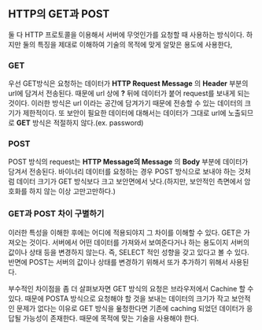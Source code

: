 ## HTTP의 GET과 POST

둘 다 HTTP 프로토콜을 이용해서 서버에 무엇인가를 요청할 때 사용하는 방식이다. 하지만 둘의 특징을 제대로 이해하여 기술의 목적에 맞게 알맞은 용도에 사용한다,

### GET

우선 GET방식은 요청하는 데이터가 **HTTP Request Message** 의 **Header** 부분의 url에 담겨서 전송된다. 때문에 url 상에 **?** 뒤에 데이터가 붙어 request를 보내게 되는 것이다. 이러한 방식은 url 이라는 공간에 담겨가기 때문에 전송할 수 있는 데이터의 크기가 제한적이다. 또 보안이 필요한 데이터에 대해서는 데이터가 그대로 url에 노출되므로 **GET** 방식은 적절하지 않다.(ex. password)

### POST

POST 방식의 request는 **HTTP Message의 Message** 의 **Body** 부분에 데이터가 담겨서 전송된다. 바이너리 데이터를 요청하는 경우 POST 방식으로 보내야 하는 것처럼 데이터 크기가 GET 방식보다 크고 보안면에서 낫다.(하지만, 보안적인 측면에서 암호화를 하지 않는 이상 고만고만하다.)

### GET과 POST 차이 구별하기

이러한 특성을 이해한 후에는 어디에 적용되야지 그 차이를 이해할 수 있다. GET은 가져오는 것이다. 서버에서 어떤 데이터를 가져와서 보여준다거나 하는 용도이지 서버의 값이나 상태 등을 변경하지 않는다. 즉, SELECT 적인 성향을 갖고 있다고 볼 수 있다. 반면에 POST는 서버의 값이나 상태를 변경하기 위해서 또가 추가하기 위해서 사용된다.

부수적인 차이점을 좀 더 살펴보자면 GET 방식의 요청은 브라우저에서 Cachine 할 수 있다. 때문에 POSTA 방식으로 요청해야 할 것을 보내는 데이터의 크기가 작고 보안적인 문제가 없다는 이유로 GET 방식을 욮청한다면 기존에 caching 되었던 데이터가 응답될 가능성이 존재한다. 때문에 목적에 맞는 기술을 사용해야 한다.
